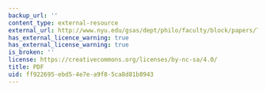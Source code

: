 ```yaml
---
backup_url: ''
content_type: external-resource
external_url: http://www.nyu.edu/gsas/dept/philo/faculty/block/papers/Theories_of_Consciousness.pdf
has_external_licence_warning: true
has_external_license_warning: true
is_broken: ''
license: https://creativecommons.org/licenses/by-nc-sa/4.0/
title: PDF
uid: ff922695-ebd5-4e7e-a9f8-5ca8d81b8943
---
```

